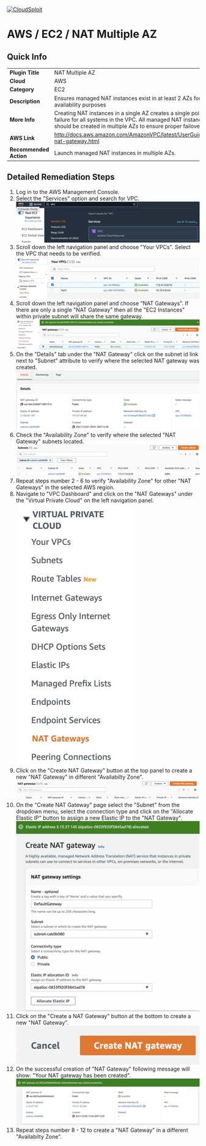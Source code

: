 [![CloudSploit](https://cloudsploit.com/img/logo-new-big-text-100.png "CloudSploit")](https://cloudsploit.com)

# AWS / EC2 / NAT Multiple AZ

## Quick Info

| | |
|-|-|
| **Plugin Title** | NAT Multiple AZ |
| **Cloud** | AWS |
| **Category** | EC2 |
| **Description** | Ensures managed NAT instances exist in at least 2 AZs for availability purposes |
| **More Info** | Creating NAT instances in a single AZ creates a single point of failure for all systems in the VPC. All managed NAT instances should be created in multiple AZs to ensure proper failover. |
| **AWS Link** | http://docs.aws.amazon.com/AmazonVPC/latest/UserGuide/vpc-nat-gateway.html |
| **Recommended Action** | Launch managed NAT instances in multiple AZs. |

## Detailed Remediation Steps
1. Log in to the AWS Management Console.
2. Select the "Services" option and search for VPC. </br> <img src="/resources/aws/ec2/nat-multiple-az/step2.png"/>
3. Scroll down the left navigation panel and choose "Your VPCs". Select the VPC that needs to be verified. </br> <img src="/resources/aws/ec2/nat-multiple-az/step3.png"/>
4. Scroll down the left navigation panel and choose "NAT Gateways". If there are only a single "NAT Gateway" then all the "EC2 Instances" within private subnet will share the same gateway. </br> <img src="/resources/aws/ec2/nat-multiple-az/step4.png"/>
5. On the "Details" tab under the "NAT Gateway" click on the subnet id link next to "Subnet" attribute to verify where the selected NAT gateway was created. </br> <img src="/resources/aws/ec2/nat-multiple-az/step5.png"/>
6. Check the "Availability Zone" to verify where the selected "NAT Gateway" subnets located. </br>  <img src="/resources/aws/ec2/nat-multiple-az/step6.png"/>
7. Repeat steps number 2 - 6 to verify "Availability Zone" for other "NAT Gateways" in the selected AWS region. </br> 
8. Navigate to "VPC Dashboard" and click on the "NAT Gateways" under the "Virtual Private Cloud" on the left navigation panel.</br> <img src="/resources/aws/ec2/nat-multiple-az/step8.png"/>
9. Click on the "Create NAT Gateway" button at the top panel to create a new "NAT Gateway" in different "Availabilty Zone".</br> <img src="/resources/aws/ec2/nat-multiple-az/step9.png"/>
10. On the "Create NAT Gateway" page select the "Subnet" from the dropdown menu, select the connection type and click on the "Allocate Elastic IP" button to assign a new Elastic IP to the "NAT Gateway".</br> <img src="/resources/aws/ec2/nat-multiple-az/step10.png"/>
11. Click on the "Create a NAT Gateway" button at the bottom to create a new "NAT Gateway".</br> <img src="/resources/aws/ec2/nat-multiple-az/step11.png"/>
12. On the successful creation of "NAT Gateway" following message will show: "Your NAT gateway has been created".</br> <img src="/resources/aws/ec2/nat-multiple-az/step12.png"/>
13. Repeat steps number 8 - 12 to create a "NAT Gateway" in a different "Availabilty Zone". </br>

